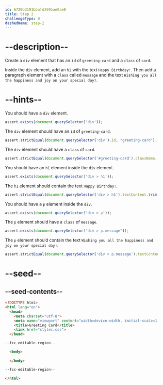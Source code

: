 ```yaml
---
id: 6720b3191bbafd269bae0ae8
title: Step 2
challengeType: 0
dashedName: step-2
---
```


# --description--

Create a `div` element that has an `id` of `greeting-card` and a `class` of `card`.

Inside the `div` element, add an `h1` with the text `Happy Birthday!`. Then add a paragraph element with a `class` called `message` and the text `Wishing you all the happiness and joy on your special day!`.

# --hints--

You should have a `div` element.

```js
assert.exists(document.querySelector('div'));
```

The `div` element should have an `id` of `greeting-card`.

```js
assert.strictEqual(document.querySelector('div').id, "greeting-card");
```

The `div` element should have a `class` of `card`.

```js
assert.strictEqual(document.querySelector('#greeting-card').className, "card");
```

You should have an `h1` element inside the `div` element.

```js
assert.exists(document.querySelector('div > h1'));
```

The `h1` element should contain the text `Happy Birthday!`.

```js
assert.strictEqual(document.querySelector('div > h1').textContent.trim(), 'Happy Birthday!');
```

You should have a `p` element inside the `div`.

```js
assert.exists(document.querySelector('div > p'));
```

The `p` element should have a `class` of `message`.

```js
assert.exists(document.querySelector("div > p.message"));
```

The `p` element should contain the text `Wishing you all the happiness and joy on your special day!`.

```js
assert.strictEqual(document.querySelector('div > p.message').textContent.trim(), 'Wishing you all the happiness and joy on your special day!');
```

# --seed--

## --seed-contents--

```html
<!DOCTYPE html>
<html lang="en">
  <head>
    <meta charset="utf-8">
    <meta name="viewport" content="width=device-width, initial-scale=1.0">
    <title>Greeting Card</title>
    <link href="styles.css">
  </head>

--fcc-editable-region--

  <body>
    
  </body>

--fcc-editable-region--

</html>

```

```css

```
